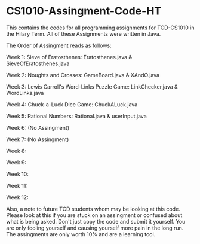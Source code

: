 # CS1010-Assingment-Code-HT

This contains the codes for all programming assignments for TCD-CS1010 in the Hilary Term. All of these Assignments were written in Java.

The Order of Assingment reads as follows:

Week 1: Sieve of Eratosthenes: Eratosthenes.java & SieveOfEratosthenes.java 

Week 2: Noughts and Crosses: GameBoard.java & XAndO.java

Week 3: Lewis Carroll's Word-Links Puzzle Game: LinkChecker.java & WordLinks.java

Week 4: Chuck-a-Luck Dice Game: ChuckALuck.java

Week 5: Rational Numbers: Rational.java & userInput.java

Week 6: (No Assingment)

Week 7: (No Assingment)

Week 8: 

Week 9: 

Week 10: 

Week 11:

Week 12:

Also, a note to future TCD students whom may be looking at this code. Please look at this if you are stuck on an assingment or confused about what is being asked. Don't just copy the code and submit it yourself. You are only fooling yourself and causing yourself more pain in the long run. The assingments are only worth 10% and are a learning tool.
